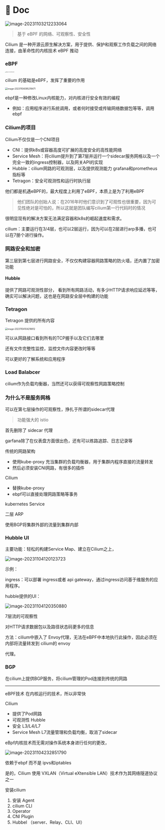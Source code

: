 # 📒 Doc

 ![image-20231103212233064](./all_image/cilium/image-20231103212233064.png)

> 基于 eBPF 的网络、可观察性、安全性

Cilium 是一种开源云原生解决方案，用于提供、保护和观察工作负载之间的网络连接，由革命性的内核技术 eBPF 推动



### eBPF

  <img src="./all_image/cilium/image-20231104095000871.png" alt="image-20231104095000871" style="zoom:15%;" />

cilium 的基础是eBPF，发挥了重要的作用

 <img src="./all_image/cilium/image-20231104095219471.png" alt="image-20231104095219471" style="zoom:50%;" />

ebpf是一种修改Linux内核能力，对内核进行安全有效的编程

+ 例如：应用程序进行系统调用，或者何时接受或传输网络数据包等等，调用ebpf



### Cilium的项目

Cilium不仅仅是一个CNI项目

+ CNI：提供k8s或容器高度可扩展的高度安全的高性能网络
+ Service Mesh：将cilium提升到了第7层并运行一个sidecar服务网格以及一个完全一致的ingress控制器，以及网关API的实现
+ Hubble：cilium网路的可观测层，以及提供观测能力 grafana和prometheus指标等
+ Tetragon：安全可观测性和运行时执行层

他们都是机遇eBPF的，最大程度上利用了eBPF，本质上是为了利用eBPF



> 他们团队的创始人说：在2016年时他们意识到了可观性也很重要，因为可见性绝对是可怕的，所以这就是团队编写cilium第一行代码时的情况



很明显现有的解决方案无法满足容器和k8s的崛起速度和需求。

cilium：主要运行在3/4层，也可以2层运行，因为可以在2层进行arp多播，也可以在7册个进行操作。



### 网路安全和加密

第三层到第七层进行网路安全，不仅仅构建容器网路策略的防火墙，还内置了加密功能



#### Hubble

提供了网路可观测性部分， 看到所有网路活动，有多少HTTP请求响应延迟等等，确实可以解决问题，这也是在网路安全层中构建的功能

### Tetragon

Tetragon 提供的所有内容 

 <img src="./all_image/cilium/image-20231104104218812.png" alt="image-20231104104218812" style="zoom:50%;" />

可以从网路接口看到所有的TCP握手以及它们去哪里

还有文件完整性监控，监控文件内容更改时等等

可以更好的了解系统和应用程序



### Load Balabcer

cilium作为负载均衡器，当然还可以获得可观察性网路策略控制



### 为什么不是服务网格

可以在第七层操作的可观察性，挣扎于所谓的sidecar代理 

> 功能强大的 istio

首先删除了 sidecar 代理



garfana除了在仪表盘方面很出色，还有可以练路追踪、日志记录等



传统的网路架构

+ 使用kube-proxy 充当集群的负载均衡器，用于集群内程序直接的流量转发
+ 然后必须安装CNI网路，有很多的插件

Cilium

+ 替换kube-proxy
+ ebpf可以直接处理网路策略等事务



kubernetes Service





二层 ARP

使用BGP将集群外部的流量到集群内部











### Hubble UI

主要功能：轻松的构建Service Map、建立在Cilium之上，

 ![image-20231104120123723](./all_image/cilium/image-20231104120123723.png)

示例：

ingress：可以部署 ingress或者 api gateway，通过ingress访问基于维服务的应用程序。

hubble提供的UI：

 ![image-20231104120350880](./all_image/cilium/image-20231104120350880.png)



7层流的可观察性

对HTTP请求数据包以及路径状态码更多的信息

方法：cilium中嵌入了 Envoy代理，无法在eBPF中本地执行此操作，因此必须在内部将流量转发到 cilium的 envoy

代理。



### BGP

在cilium上提供BGP服务，将cilium管理的Pod连接到传统的网路













---

eBPF技术 在内核运行的技术，所以非常快



Cilium

+ 提供了Pod网路
+ 可观测性 Hubble
+ 安全 L3/L4/L7
+ Service Mesh L7流量管理和负载均衡，取消了sidecar



eBpf内核技术而无需对操作系统本身进行任何的更改， 

  ![image-20231104232851790](./all_image/cilium/image-20231104232851790.png)





依赖于ebpf 而不是 ipvs和iptables



是的，Cilium 使用 VXLAN（Virtual eXtensible LAN）技术作为其网络隧道协议之一

安装cilium

1. 安装 Agent
2. cilium CLI
3. Operator
4. CNI Plugin
5. Hubbel （server、Relay、CLI、UI）































